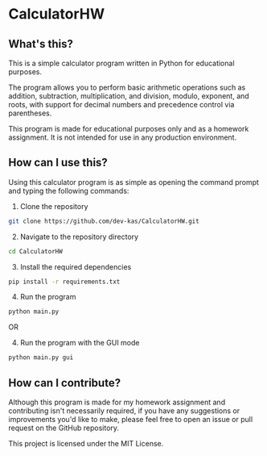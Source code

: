 # CalculatorHW

## What's this?

This is a simple calculator program written in Python for educational purposes.

The program allows you to perform basic arithmetic operations such as addition, subtraction, multiplication, and division, modulo, exponent, and roots, with support for decimal numbers and precedence control via parentheses.

This program is made for educational purposes only and as a homework assignment. It is not intended for use in any production environment.

## How can I use this?

Using this calculator program is as simple as opening the command prompt and typing the following commands:

1. Clone the repository

```bash
git clone https://github.com/dev-kas/CalculatorHW.git
```

2. Navigate to the repository directory

```bash
cd CalculatorHW
```

3. Install the required dependencies

```bash
pip install -r requirements.txt
```

4. Run the program

```bash
python main.py
```

OR

4. Run the program with the GUI mode

```bash
python main.py gui
```

## How can I contribute?

Although this program is made for my homework assignment and contributing isn't necessarily required, if you have any suggestions or improvements you'd like to make, please feel free to open an issue or pull request on the GitHub repository.

This project is licensed under the MIT License.
